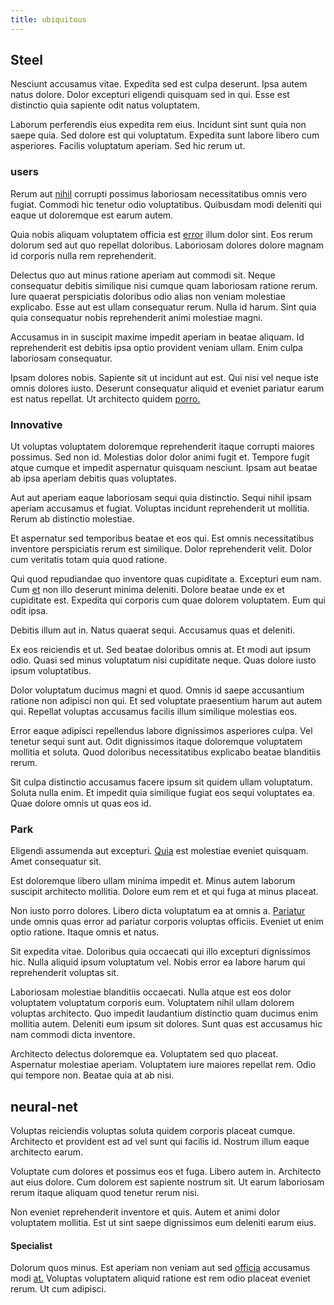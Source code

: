 ```yaml
---
title: ubiquitous
---
```


## Steel

Nesciunt accusamus vitae. Expedita sed est culpa deserunt. Ipsa autem natus dolore. Dolor excepturi eligendi quisquam sed in qui. Esse est distinctio quia sapiente odit natus voluptatem.

Laborum perferendis eius expedita rem eius. Incidunt sint sunt quia non saepe quia. Sed dolore est qui voluptatum. Expedita sunt labore libero cum asperiores. Facilis voluptatum aperiam. Sed hic rerum ut.

### users

Rerum aut [nihil](/facere/odit/place_calculate.md) corrupti possimus laboriosam necessitatibus omnis vero fugiat. Commodi hic tenetur odio voluptatibus. Quibusdam modi deleniti qui eaque ut doloremque est earum autem.

Quia nobis aliquam voluptatem officia est [error](/dolore/odio/neque/ergonomic.md) illum dolor sint. Eos rerum dolorum sed aut quo repellat doloribus. Laboriosam dolores dolore magnam id corporis nulla rem reprehenderit.

Delectus quo aut minus ratione aperiam aut commodi sit. Neque consequatur debitis similique nisi cumque quam laboriosam ratione rerum. Iure quaerat perspiciatis doloribus odio alias non veniam molestiae explicabo. Esse aut est ullam consequatur rerum. Nulla id harum. Sint quia quia consequatur nobis reprehenderit animi molestiae magni.

Accusamus in in suscipit maxime impedit aperiam in beatae aliquam. Id reprehenderit est debitis ipsa optio provident veniam ullam. Enim culpa laboriosam consequatur.

Ipsam dolores nobis. Sapiente sit ut incidunt aut est. Qui nisi vel neque iste omnis dolores iusto. Deserunt consequatur aliquid et eveniet pariatur earum est natus repellat. Ut architecto quidem [porro.](/eos/invoice_parsing.md)

### Innovative

Ut voluptas voluptatem doloremque reprehenderit itaque corrupti maiores possimus. Sed non id. Molestias dolor dolor animi fugit et. Tempore fugit atque cumque et impedit aspernatur quisquam nesciunt. Ipsam aut beatae ab ipsa aperiam debitis quas voluptates.

Aut aut aperiam eaque laboriosam sequi quia distinctio. Sequi nihil ipsam aperiam accusamus et fugiat. Voluptas incidunt reprehenderit ut mollitia. Rerum ab distinctio molestiae.

Et aspernatur sed temporibus beatae et eos qui. Est omnis necessitatibus inventore perspiciatis rerum est similique. Dolor reprehenderit velit. Dolor cum veritatis totam quia quod ratione.

Qui quod repudiandae quo inventore quas cupiditate a. Excepturi eum nam. Cum [et](/facere/saint_lucia.md) non illo deserunt minima deleniti. Dolore beatae unde ex et cupiditate est. Expedita qui corporis cum quae dolorem voluptatem. Eum qui odit ipsa.

Debitis illum aut in. Natus quaerat sequi. Accusamus quas et deleniti.

Ex eos reiciendis et ut. Sed beatae doloribus omnis at. Et modi aut ipsum odio. Quasi sed minus voluptatum nisi cupiditate neque. Quas dolore iusto ipsum voluptatibus.

Dolor voluptatum ducimus magni et quod. Omnis id saepe accusantium ratione non adipisci non qui. Et sed voluptate praesentium harum aut autem qui. Repellat voluptas accusamus facilis illum similique molestias eos.

Error eaque adipisci repellendus labore dignissimos asperiores culpa. Vel tenetur sequi sunt aut. Odit dignissimos itaque doloremque voluptatem mollitia et soluta. Quod doloribus necessitatibus explicabo beatae blanditiis rerum.

Sit culpa distinctio accusamus facere ipsum sit quidem ullam voluptatum. Soluta nulla enim. Et impedit quia similique fugiat eos sequi voluptates ea. Quae dolore omnis ut quas eos id.

### Park

Eligendi assumenda aut excepturi. [Quia](/earum/quia/unleash_discrete_bypass.md) est molestiae eveniet quisquam. Amet consequatur sit.

Est doloremque libero ullam minima impedit et. Minus autem laborum suscipit architecto mollitia. Dolore eum rem et et qui fuga at minus placeat.

Non iusto porro dolores. Libero dicta voluptatum ea at omnis a. [Pariatur](/consequatur/ipsam/steel_namibia_kiribati.md) unde omnis quas error ad pariatur corporis voluptas officiis. Eveniet ut enim optio ratione. Itaque omnis et natus.

Sit expedita vitae. Doloribus quia occaecati qui illo excepturi dignissimos hic. Nulla aliquid ipsum voluptatum vel. Nobis error ea labore harum qui reprehenderit voluptas sit.

Laboriosam molestiae blanditiis occaecati. Nulla atque est eos dolor voluptatem voluptatum corporis eum. Voluptatem nihil ullam dolorem voluptas architecto. Quo impedit laudantium distinctio quam ducimus enim mollitia autem. Deleniti eum ipsum sit dolores. Sunt quas est accusamus hic nam commodi dicta inventore.

Architecto delectus doloremque ea. Voluptatem sed quo placeat. Aspernatur molestiae aperiam. Voluptatem iure maiores repellat rem. Odio qui tempore non. Beatae quia at ab nisi.

## neural-net

Voluptas reiciendis voluptas soluta quidem corporis placeat cumque. Architecto et provident est ad vel sunt qui facilis id. Nostrum illum eaque architecto earum.

Voluptate cum dolores et possimus eos et fuga. Libero autem in. Architecto aut eius dolore. Cum dolorem est sapiente nostrum sit. Ut earum laboriosam rerum itaque aliquam quod tenetur rerum nisi.

Non eveniet reprehenderit inventore et quis. Autem et animi dolor voluptatem mollitia. Est ut sint saepe dignissimos eum deleniti earum eius.

#### Specialist

Dolorum quos minus. Est aperiam non veniam aut sed [officia](/facere/temporibus/consequatur/cross_platform_indiana_flexibility.md) accusamus modi [at.](/aspernatur/strategist_silver.md) Voluptas voluptatem aliquid ratione est rem odio placeat eveniet rerum. Ut cum adipisci.
